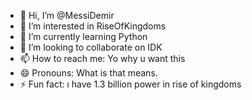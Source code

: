 - 👋 Hi, I’m @MessiDemir
- 👀 I’m interested in RiseOfKingdoms
- 🌱 I’m currently learning Python
- 💞️ I’m looking to collaborate on IDK
- 📫 How to reach me: Yo why u want this
- 😄 Pronouns: What is that means.
- ⚡ Fun fact: ı have 1.3 billion power in rise of kingdoms

<!---
MessiDemir/MessiDemir is a ✨ special ✨ repository because its `README.md` (this file) appears on your GitHub profile.
You can click the Preview link to take a look at your changes.
--->
